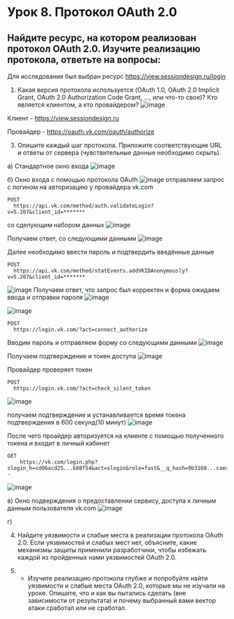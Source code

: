 # Урок 8. Протокол OAuth 2.0

## Найдите ресурс, на котором реализован протокол OAuth 2.0. Изучите реализацию протокола, ответьте на вопросы:
Для исследования был выбран ресурс https://view.sessiondesign.ru/login

1. Какая версия протокола используется (OAuth 1.0, OAuth 2.0 Implicit Grant, OAuth 2.0 Authorization Code Grant, …, или что-то свое)? Кто является клиентом, а кто провайдером?
![image](https://github.com/Bravo-47/IB_homeWork_8/assets/52736408/a7b8a6d3-4f6a-4951-ae3d-638c85d39f13)

Клиент - https://view.sessiondesign.ru

Провайдер - https://oauth.vk.com/oauth/authorize

3. Опишите каждый шаг протокола. Приложите соответствующие URL и ответы от сервера (чувствительные данные необходимо скрыть).

  а) Стандартное окно входа 
  ![image](https://github.com/Bravo-47/IB_homeWork_8/assets/52736408/c21bea85-965a-42c4-bf0a-54544419fda9)


  б) Окно входа с помощью протокола OAuth
  ![image](https://github.com/Bravo-47/IB_homeWork_8/assets/52736408/f8c25678-a5f4-408d-9088-d0832289e5e1)
  отправляем запрос с логином на авторизацию у провайдера vk.com
  ```
  POST
	https://api.vk.com/method/auth.validateLogin?v=5.207&client_id=*******
  ```
  со сделующим набором данных
  ![image](https://github.com/Bravo-47/IB_homeWork_8/assets/52736408/2693885c-b598-49f8-96a6-a0107e84370f)

 Получаем ответ, со следующими данными
 ![image](https://github.com/Bravo-47/IB_homeWork_8/assets/52736408/69280966-9a7e-4026-af3a-9343408e54fa)

  Далее необходимо ввести пароль и подтвердить введённые данные
  ```
  POST
	https://api.vk.com/method/statEvents.addVKIDAnonymously?v=5.207&client_id=*******
  ```
  ![image](https://github.com/Bravo-47/IB_homeWork_8/assets/52736408/cc9649fa-27d0-49e7-a317-0a3e6391c0cf)
  Получаем ответ, что запрос был корректен и форма ожидаем ввода и отправки пароля
  ![image](https://github.com/Bravo-47/IB_homeWork_8/assets/52736408/f6dc5ab4-86fc-40b7-aa11-503cae57f240)

  ![image](https://github.com/Bravo-47/IB_homeWork_8/assets/52736408/f3478263-7af8-4571-a450-cb91eefe9473)
  ```
  POST
	https://login.vk.com/?act=connect_authorize
 ```
  Вводим пароль и отправляем форму со следующими данными
  ![image](https://github.com/Bravo-47/IB_homeWork_8/assets/52736408/d0843840-2ce6-4deb-9610-650b3ba0ae2c)

  Получаем подтверждение и токен доступа
  ![image](https://github.com/Bravo-47/IB_homeWork_8/assets/52736408/eac05595-664d-43a1-978d-94a6f8ca36c2)

  Провайдер проверяет токен
  ```
  POST
	https://login.vk.com/?act=check_silent_token
 ```
![image](https://github.com/Bravo-47/IB_homeWork_8/assets/52736408/7da80753-6f96-40a1-b4d8-f046bbb6356b)

получаем подтверждение и устанавливается время токена подтверждения в 600 секунд(10 минут)
![image](https://github.com/Bravo-47/IB_homeWork_8/assets/52736408/46ee5249-9b1d-4add-8d9c-6d2231c4812f)

После чего проайдер авторизуется на клиенте с помощью полученного токена и входит в личный кабинет
```
GET
	https://vk.com/login.php?slogin_h=cd06acd25...b88f54&act=slogin&role=fast&__q_hash=9b3160...caec&iuh=1695407...a1979076b4585&_openBrowser=1&to=aHR0c...4VVRuNmU2cy1xMA--
```

![image](https://github.com/Bravo-47/IB_homeWork_8/assets/52736408/c12c4042-6c76-4e66-9e1f-be7ff6ec3459)

  в) Окно подверждения о предоставлении сервису, доступа к личным данным пользователя vk.com
  ![image](https://github.com/Bravo-47/IB_homeWork_8/assets/52736408/983cb389-7561-415f-8869-54d1ea1b7d5d)

  г) 

4. Найдите уязвимости и слабые места в реализации протокола OAuth 2.0. Если уязвимостей и слабых мест нет, объясните, какие механизмы защиты применили разработчики, чтобы избежать каждой из пройденных нами уязвимостей OAuth 2.0.

5. * Изучите реализацию протокола глубже и попробуйте найти уязвимости и слабые места OAuth 2.0, которые мы не изучали на уроке. Опишите, что и как вы пытались сделать (вне зависимости от результата) и почему выбранный вами вектор атаки сработал или не сработал.
